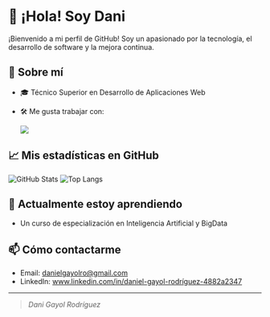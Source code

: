 # 👋 ¡Hola! Soy Dani

¡Bienvenido a mi perfil de GitHub! Soy un apasionado por la tecnología, el desarrollo de software y la mejora continua.

## 🚀 Sobre mí

- 🎓 Técnico Superior en Desarrollo de Aplicaciones Web

- 🛠️ Me gusta trabajar con:
  <p
    <a href="https://skillicons.dev">
      <img src="https://skillicons.dev/icons?i=js,html,css,bootstrap,react,java,spring,nodejs" />
    </a>
  </p>

## 📈 Mis estadísticas en GitHub

![GitHub Stats](https://github-readme-stats.vercel.app/api?username=daniii19&show_icons=true&theme=radical)
![Top Langs](https://github-readme-stats.vercel.app/api/top-langs/?username=daniii19&layout=compact&theme=radical)

## 🌱 Actualmente estoy aprendiendo

- Un curso de especialización en Inteligencia Artificial y BigData

## 📫 Cómo contactarme

- Email: danielgayolro@gmail.com
- LinkedIn: www.linkedin.com/in/daniel-gayol-rodríguez-4882a2347

---

> *Dani Gayol Rodríguez*
